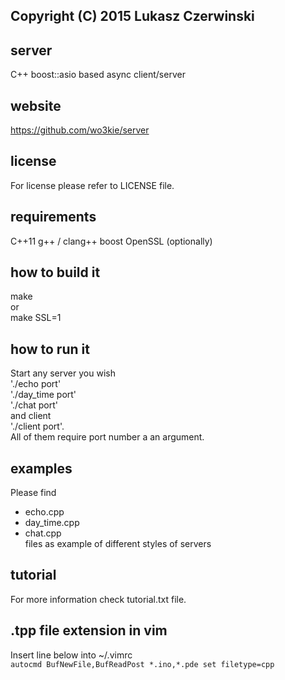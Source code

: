 ## Copyright (C) 2015 Lukasz Czerwinski

## server
C++ boost::asio based async client/server

## website
https://github.com/wo3kie/server

## license
For license please refer to LICENSE file.

## requirements
C++11
g++ / clang++
boost
OpenSSL (optionally)

## how to build it
make  
or  
make SSL=1

## how to run it
Start any server you wish  
'./echo port'  
'./day_time port'  
'./chat port'  
and client  
'./client port'.  
All of them require port number a an argument.

## examples
Please find  
* echo.cpp
* day_time.cpp
* chat.cpp  
files as example of different styles of servers

## tutorial
For more information check tutorial.txt file.

## .tpp file extension in vim
Insert line below into ~/.vimrc  
`autocmd BufNewFile,BufReadPost *.ino,*.pde set filetype=cpp`

